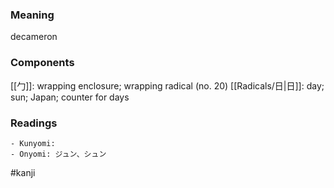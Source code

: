 ### Meaning

decameron

### Components

[[勹]]: wrapping enclosure; wrapping radical (no. 20) [[Radicals/日|日]]: day; sun; Japan; counter for days

### Readings

```
- Kunyomi: 
- Onyomi: ジュン、シュン
```

#kanji
